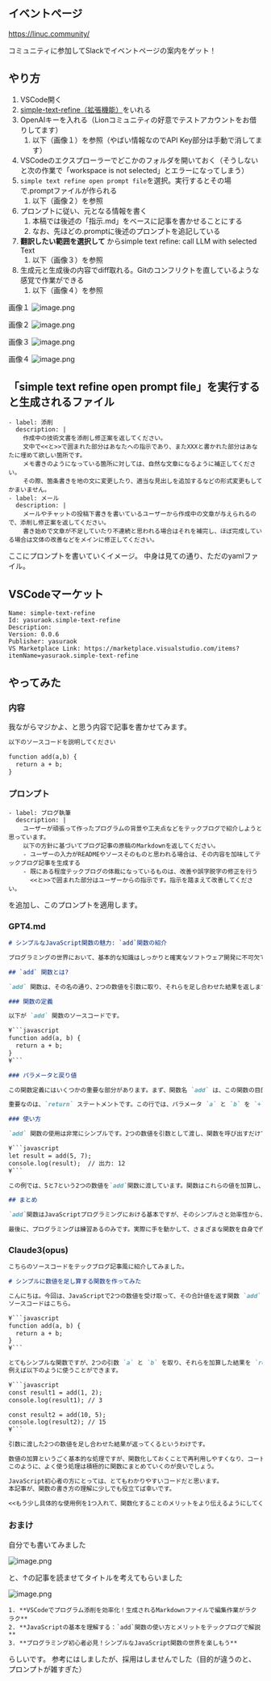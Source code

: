 ## イベントページ
https://linuc.community/

コミュニティに参加してSlackでイベントページの案内をゲット！

## やり方
1. VSCode開く
1. [simple-text-refine（拡張機能）](https://marketplace.visualstudio.com/items?itemName=yasuraok.simple-text-refine)をいれる
1. OpenAIキーを入れる（Lionコミュニティの好意でテストアカウントをお借りしてます）
    1. 以下（画像１）を参照（やばい情報なのでAPI Key部分は手動で消してます）
1. VSCodeのエクスプローラーでどこかのフォルダを開いておく（そうしないと次の作業で「workspace is not selected」とエラーになってしまう）
1. `simple text refine open prompt file`を選択。実行するとその場で.promptファイルが作られる
    1. 以下（画像２）を参照
1. プロンプトに従い、元となる情報を書く
    1. 本稿では後述の「指示.md」をベースに記事を書かせることにする
    1. なお、先ほどの.promptに後述のプロンプトを追記している
1. **翻訳したい範囲を選択して** からsimple text refine: call LLM with selected Text
    1. 以下（画像３）を参照
1. 生成元と生成後の内容でdiff取れる。Gitのコンフリクトを直しているような感覚で作業ができる
    1. 以下（画像４）を参照

画像１
![image.png](https://qiita-image-store.s3.ap-northeast-1.amazonaws.com/0/122800/d9ea6d0b-0b2c-14ae-89a5-9aff70bb982e.png)

画像２
![image.png](https://qiita-image-store.s3.ap-northeast-1.amazonaws.com/0/122800/19105150-28e2-f580-dd1d-7a5397c65441.png)

画像３
![image.png](https://qiita-image-store.s3.ap-northeast-1.amazonaws.com/0/122800/252da3ac-73b4-58ca-393e-1cee6fd53d96.png)

画像４
![image.png](https://qiita-image-store.s3.ap-northeast-1.amazonaws.com/0/122800/d3e1e24c-23f7-49f5-4de5-c0cf75e5289a.png)


## 「simple text refine open prompt file」を実行すると生成されるファイル
```.prompt
- label: 添削
  description: |
    作成中の技術文書を添削し修正案を返してください。
    文中で<<と>>で囲まれた部分はあなたへの指示であり、またXXXと書かれた部分はあなたに埋めて欲しい箇所です。
    メモ書きのようになっている箇所に対しては、自然な文章になるように補正してください。
    その際、箇条書きを地の文に変更したり、適当な見出しを追加するなどの形式変更もしてかまいません。
- label: メール
  description: |
    メールやチャットの投稿下書きを書いているユーザーから作成中の文章が与えられるので、添削し修正案を返してください。
    書き始めで文章が不足していたり不連続と思われる場合はそれを補完し、ほぼ完成している場合は文体の改善などをメインに修正してください。
```

ここにプロンプトを書いていくイメージ。
中身は見ての通り、ただのyamlファイル。

## VSCodeマーケット
```
Name: simple-text-refine
Id: yasuraok.simple-text-refine
Description: 
Version: 0.0.6
Publisher: yasuraok
VS Marketplace Link: https://marketplace.visualstudio.com/items?itemName=yasuraok.simple-text-refine
```

## やってみた 

### 内容
我ながらマジかよ、と思う内容で記事を書かせてみます。

``` 指示.md
以下のソースコードを説明してください

function add(a,b) {
  return a + b;
}

```

### プロンプト
```
- label: ブログ執筆
  description: |
    ユーザーが頑張って作ったプログラムの背景や工夫点などをテックブログで紹介しようと思っています。
    以下の方針に基づいてブログ記事の原稿のMarkdownを返してください。
    - ユーザーの入力がREADMEやソースそのものと思われる場合は、その内容を加味してテックブログ記事を生成する
    - 既にある程度テックブログの体裁になっているものは、改善や誤字脱字の修正を行う
      <<と>>で囲まれた部分はユーザーからの指示です。指示を踏まえて改善してください。
```

を追加し、このプロンプトを適用します。

### GPT4.md
``` GPT4.md
# シンプルなJavaScript関数の魅力: `add`関数の紹介

プログラミングの世界において、基本的な知識はしっかりと確実なソフトウェア開発に不可欠です。今回は、JavaScriptでのプログラミングを始めたばかりの方や、基本に立ち返りたい経験者に向けて、最も基本的な関数の一つである加算関数 `add` を紹介します。

## `add` 関数とは?

`add` 関数は、その名の通り、2つの数値を引数に取り、それらを足し合わせた結果を返します。ここでは、この関数の構造を簡単に解説し、どのようにして数値の加算が行われるのかを説明します。

### 関数の定義

以下が `add` 関数のソースコードです。

¥```javascript
function add(a, b) {
  return a + b;
}
¥```

### パラメータと戻り値

この関数定義にはいくつかの重要な部分があります。まず、関数名 `add` は、この関数の目的—数値の加算—を端的に表しています。続いて、この関数は2つのパラメータ `a` と `b` を取ります。これらは加算される2つの数値です。

重要なのは、`return` ステートメントです。この行では、パラメータ `a` と `b` を `+` 演算子で加算し、その結果を関数の呼び出し元に返しています。

### 使い方

`add` 関数の使用は非常にシンプルです。2つの数値を引数として渡し、関数を呼び出すだけです。以下はその例です。

¥```javascript
let result = add(5, 7);
console.log(result);  // 出力: 12
¥```

この例では、5と7という2つの数値を`add`関数に渡しています。関数はこれらの値を加算し、その結果12を返します。

## まとめ

`add`関数はJavaScriptプログラミングにおける基本ですが、そのシンプルさと効率性から、どんな規模のプロジェクトにおいても便利なツールとなることでしょう。この関数の背後にあるプリンシプルを理解することは、より複雑な関数を作成するための基礎となります。

最後に、プログラミングは練習あるのみです。実際に手を動かして、さまざまな関数を自身で作成し、その動作をテストしてみることをお勧めします。
```

### Claude3(opus)
``` Claude3(opus).md
こちらのソースコードをテックブログ記事風に紹介してみました。

# シンプルに数値を足し算する関数を作ってみた

こんにちは。今回は、JavaScriptで2つの数値を受け取って、その合計値を返す関数 `add` を作ってみました。
ソースコードはこちら。

¥```javascript
function add(a, b) {
  return a + b;
}
¥```

とてもシンプルな関数ですが、2つの引数 `a` と `b` を取り、それらを加算した結果を `return` で返しています。
例えば以下のように使うことができます。

¥```javascript
const result1 = add(1, 2);
console.log(result1); // 3

const result2 = add(10, 5); 
console.log(result2); // 15
¥```

引数に渡した2つの数値を足し合わせた結果が返ってくるというわけです。

数値の加算というごく基本的な処理ですが、関数化しておくことで再利用しやすくなり、コードの見通しも良くなります。
このように、よく使う処理は積極的に関数にまとめていくのが良いでしょう。

JavaScript初心者の方にとっては、とてもわかりやすいコードだと思います。
本記事が、関数の書き方の理解に少しでも役立てば幸いです。

<<もう少し具体的な使用例を1つ入れて、関数化することのメリットをより伝えるようにしてください。>>
```

### おまけ
自分でも書いてみました

![image.png](https://qiita-image-store.s3.ap-northeast-1.amazonaws.com/0/122800/1115ce53-b5e9-2d7f-c0ae-4a56af32780f.png)

と、↑の記事を読ませてタイトルを考えてもらいました

![image.png](https://qiita-image-store.s3.ap-northeast-1.amazonaws.com/0/122800/0ae5de63-6e2f-1828-b9fb-70460008bc74.png)

```
1. **VSCodeでプログラム添削を効率化！生成されるMarkdownファイルで編集作業がラクラク**
2. **JavaScriptの基本を理解する：`add`関数の使い方とメリットをテックブログで解説**
3. **プログラミング初心者必見！シンプルなJavaScript関数の世界を楽しもう**
```

らしいです。
参考にはしましたが、採用はしませんでした（目的が違うのと、プロンプトが雑すぎた）
